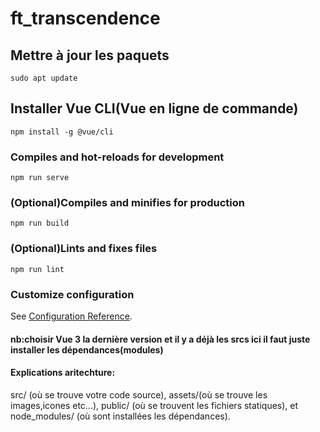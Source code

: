 # ft_transcendence

## Mettre à jour les paquets
```
sudo apt update
```
## Installer Vue CLI(Vue en ligne de commande)
```
npm install -g @vue/cli
```

### Compiles and hot-reloads for development
```
npm run serve
```

### (Optional)Compiles and minifies for production
```
npm run build
```

### (Optional)Lints and fixes files
```
npm run lint
```

### Customize configuration
See [Configuration Reference](https://cli.vuejs.org/config/).

#### nb:choisir Vue 3 la dernière version et il y a déjà les srcs ici il faut juste installer les dépendances(modules)

#### Explications aritechture:
src/ (où se trouve votre code source),
assets/(où se trouve les images,icones etc...),
public/ (où se trouvent les fichiers statiques), 
et node_modules/ (où sont installées les dépendances).


